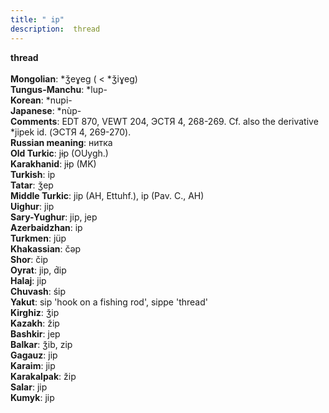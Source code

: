 ```yaml
---
title: " ip"
description:  thread
---
```

<strong> thread</strong><br><br>
<strong>Mongolian</strong>:  *ǯeɣeg ( < *ǯiɣeg)<br>
<strong>Tungus-Manchu</strong>:  *lup-<br>
<strong>Korean</strong>:  *nupi-<br>
<strong>Japanese</strong>:  *nùp-<br>
<strong>Comments</strong>:  EDT 870, VEWT 204, ЭСТЯ 4, 268-269. Cf. also the derivative *jipek id. (ЭСТЯ 4, 269-270).<br>
<strong>Russian meaning</strong>:  нитка<br>
<strong>Old Turkic</strong>:  jɨp (OUygh.)<br>
<strong>Karakhanid</strong>:  jɨp (MK)<br>
<strong>Turkish</strong>:  ip<br>
<strong>Tatar</strong>:  ǯep<br>
<strong>Middle Turkic</strong>:  jip (AH, Ettuhf.), ip (Pav. C., AH)<br>
<strong>Uighur</strong>:  jip<br>
<strong>Sary-Yughur</strong>:  jip, jep<br>
<strong>Azerbaidzhan</strong>:  ip<br>
<strong>Turkmen</strong>:  jüp<br>
<strong>Khakassian</strong>:  čǝp<br>
<strong>Shor</strong>:  čip<br>
<strong>Oyrat</strong>:  jip, d́ip<br>
<strong>Halaj</strong>:  jip<br>
<strong>Chuvash</strong>:  śip<br>
<strong>Yakut</strong>:  sip 'hook on a fishing rod', sippe 'thread'<br>
<strong>Kirghiz</strong>:  ǯip<br>
<strong>Kazakh</strong>:  žip<br>
<strong>Bashkir</strong>:  jep<br>
<strong>Balkar</strong>:  ǯib, zip<br>
<strong>Gagauz</strong>:  jip<br>
<strong>Karaim</strong>:  jip<br>
<strong>Karakalpak</strong>:  žip<br>
<strong>Salar</strong>:  jip<br>
<strong>Kumyk</strong>:  jip<br>


